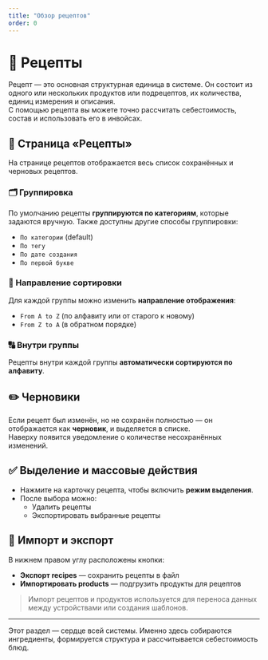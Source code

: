 ```yaml
---
title: "Обзор рецептов"
order: 0
---
```


# 📖 Рецепты

Рецепт — это основная структурная единица в системе. Он состоит из одного или нескольких продуктов или подрецептов, их количества, единиц измерения и описания.  
С помощью рецепта вы можете точно рассчитать себестоимость, состав и использовать его в инвойсах.

## 🧭 Страница «Рецепты»

На странице рецептов отображается весь список сохранённых и черновых рецептов.

### 🗂️ Группировка

По умолчанию рецепты **группируются по категориям**, которые задаются вручную. Также доступны другие способы группировки:

- `По категории` (default)
- `По тегу`
- `По дате создания`
- `По первой букве`

### 🔄 Направление сортировки

Для каждой группы можно изменить **направление отображения**:

- `From A to Z` (по алфавиту или от старого к новому)
- `From Z to A` (в обратном порядке)

### 🔠 Внутри группы

Рецепты внутри каждой группы **автоматически сортируются по алфавиту**.

## ✏️ Черновики

Если рецепт был изменён, но не сохранён полностью — он отображается как **черновик**, и выделяется в списке.  
Наверху появится уведомление о количестве несохранённых изменений.

## ✅ Выделение и массовые действия

- Нажмите на карточку рецепта, чтобы включить **режим выделения**.
- После выбора можно:
  - Удалить рецепты
  - Экспортировать выбранные рецепты

## 🔁 Импорт и экспорт

В нижнем правом углу расположены кнопки:

- **Экспорт recipes** — сохранить рецепты в файл
- **Импортировать products** — подгрузить продукты для рецептов

> Импорт рецептов и продуктов используется для переноса данных между устройствами или создания шаблонов.

---

Этот раздел — сердце всей системы. Именно здесь собираются ингредиенты, формируется структура и рассчитывается себестоимость блюд.
